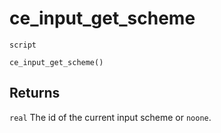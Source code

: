 # ce_input_get_scheme
`script`
```gml
ce_input_get_scheme()
```

## Returns
`real` The id of the current input scheme or `noone`.